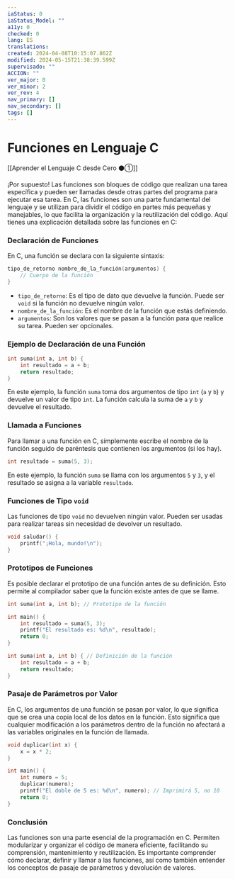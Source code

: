 ```yaml
---
iaStatus: 0
iaStatus_Model: ""
a11y: 0
checked: 0
lang: ES
translations: 
created: 2024-04-08T10:15:07.862Z
modified: 2024-05-15T21:38:39.599Z
supervisado: ""
ACCION: ""
ver_major: 0
ver_minor: 2
ver_rev: 4
nav_primary: []
nav_secondary: []
tags: []
---
```

# Funciones en Lenguaje C

[[Aprender el Lenguaje C desde Cero ⚫①]]

¡Por supuesto! Las funciones son bloques de código que realizan una tarea específica y pueden ser llamadas desde otras partes del programa para ejecutar esa tarea. En C, las funciones son una parte fundamental del lenguaje y se utilizan para dividir el código en partes más pequeñas y manejables, lo que facilita la organización y la reutilización del código. Aquí tienes una explicación detallada sobre las funciones en C:

### Declaración de Funciones

En C, una función se declara con la siguiente sintaxis:

```c
tipo_de_retorno nombre_de_la_función(argumentos) {
    // Cuerpo de la función
}
```

- `tipo_de_retorno`: Es el tipo de dato que devuelve la función. Puede ser `void` si la función no devuelve ningún valor.
- `nombre_de_la_función`: Es el nombre de la función que estás definiendo.
- `argumentos`: Son los valores que se pasan a la función para que realice su tarea. Pueden ser opcionales.

### Ejemplo de Declaración de una Función

```c
int suma(int a, int b) {
    int resultado = a + b;
    return resultado;
}
```

En este ejemplo, la función `suma` toma dos argumentos de tipo `int` (`a` y `b`) y devuelve un valor de tipo `int`. La función calcula la suma de `a` y `b` y devuelve el resultado.

### Llamada a Funciones

Para llamar a una función en C, simplemente escribe el nombre de la función seguido de paréntesis que contienen los argumentos (si los hay).

```c
int resultado = suma(5, 3);
```

En este ejemplo, la función `suma` se llama con los argumentos `5` y `3`, y el resultado se asigna a la variable `resultado`.

### Funciones de Tipo `void`

Las funciones de tipo `void` no devuelven ningún valor. Pueden ser usadas para realizar tareas sin necesidad de devolver un resultado.

```c
void saludar() {
    printf("¡Hola, mundo!\n");
}
```

### Prototipos de Funciones

Es posible declarar el prototipo de una función antes de su definición. Esto permite al compilador saber que la función existe antes de que se llame.

```c
int suma(int a, int b); // Prototipo de la función

int main() {
    int resultado = suma(5, 3);
    printf("El resultado es: %d\n", resultado);
    return 0;
}

int suma(int a, int b) { // Definición de la función
    int resultado = a + b;
    return resultado;
}
```

### Pasaje de Parámetros por Valor

En C, los argumentos de una función se pasan por valor, lo que significa que se crea una copia local de los datos en la función. Esto significa que cualquier modificación a los parámetros dentro de la función no afectará a las variables originales en la función de llamada.

```c
void duplicar(int x) {
    x = x * 2;
}

int main() {
    int numero = 5;
    duplicar(numero);
    printf("El doble de 5 es: %d\n", numero); // Imprimirá 5, no 10
    return 0;
}
```

### Conclusión

Las funciones son una parte esencial de la programación en C. Permiten modularizar y organizar el código de manera eficiente, facilitando su comprensión, mantenimiento y reutilización. Es importante comprender cómo declarar, definir y llamar a las funciones, así como también entender los conceptos de pasaje de parámetros y devolución de valores.
